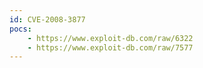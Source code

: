 ```yaml
---
id: CVE-2008-3877
pocs:
    - https://www.exploit-db.com/raw/6322
    - https://www.exploit-db.com/raw/7577
---
```

